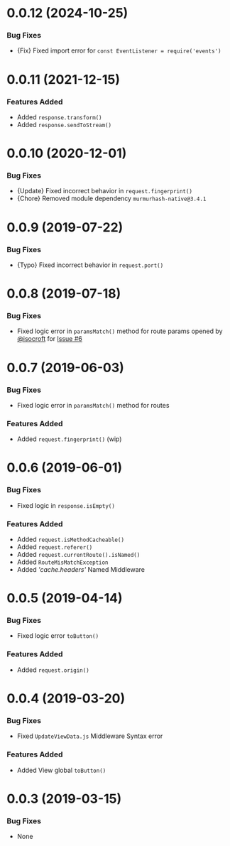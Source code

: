 <a name="0.0.11"></a>
# 0.0.12 (2024-10-25)

### Bug Fixes
- {Fix} Fixed import error for `const EventListener = require('events')`

<a name="0.0.11"></a>
# 0.0.11 (2021-12-15)

### Features Added
- Added `response.transform()`
- Added `response.sendToStream()`

<a name="0.0.10"></a>
# 0.0.10 (2020-12-01)

### Bug Fixes
- {Update} Fixed incorrect behavior in `request.fingerprint()`
- {Chore} Removed module dependency `murmurhash-native@3.4.1`

<a name="0.0.9"></a>
# 0.0.9 (2019-07-22)

### Bug Fixes
- {Typo} Fixed incorrect behavior in `request.port()`

<a name="0.0.8"></a>
# 0.0.8 (2019-07-18)

### Bug Fixes
- Fixed logic error in `paramsMatch()` method for route params opened by [@isocroft](https://www.github.com/isocroft) for [Issue #6](https://github.com/stitchng/adonis-extensions/issues/6)

<a name="0.0.7"></a>
# 0.0.7 (2019-06-03)

### Bug Fixes
- Fixed logic error in `paramsMatch()` method for routes

### Features Added
- Added `request.fingerprint()` (wip)

<a name="0.0.6"></a>
# 0.0.6 (2019-06-01)

### Bug Fixes
- Fixed logic in `response.isEmpty()`

### Features Added
- Added `request.isMethodCacheable()`
- Added `request.referer()`
- Added `request.currentRoute().isNamed()`
- Added `RouteMisMatchException`
- Added _'cache.headers'_ Named Middleware

<a name="0.0.5"></a>
# 0.0.5 (2019-04-14)

### Bug Fixes
- Fixed logic error `toButton()`

### Features Added
- Added `request.origin()`

<a name="0.0.4"></a>
# 0.0.4 (2019-03-20)

### Bug Fixes
- Fixed `UpdateViewData.js` Middleware Syntax error

### Features Added
- Added View global `toButton()`

<a name="0.0.3"></a>
# 0.0.3 (2019-03-15)

### Bug Fixes
- None
